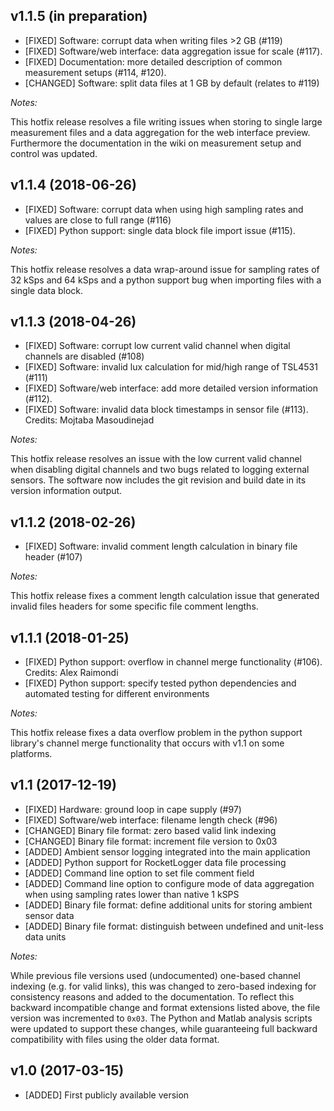 
## v1.1.5 (in preparation)

- [FIXED] Software: corrupt data when writing files >2 GB (#119)
- [FIXED] Software/web interface: data aggregation issue for  scale (#117).
- [FIXED] Documentation: more detailed description of common measurement setups (#114, #120).
- [CHANGED] Software: split data files at 1 GB by default (relates to #119)


_Notes:_

This hotfix release resolves a file writing issues when storing to single large measurement files and a data aggregation for the web interface preview. Furthermore the documentation in the wiki on measurement setup and control was updated.


## v1.1.4 (2018-06-26)

- [FIXED] Software: corrupt data when using high sampling rates and values are close to full range (#116)
- [FIXED] Python support: single data block file import issue (#115).

_Notes:_

This hotfix release resolves a data wrap-around issue for sampling rates of 32 kSps and 64 kSps and a python support bug when importing files with a single data block.


## v1.1.3 (2018-04-26)

- [FIXED] Software: corrupt low current valid channel when digital channels are disabled (#108)
- [FIXED] Software: invalid lux calculation for mid/high range of TSL4531 (#111)
- [FIXED] Software/web interface: add more detailed version information (#112).
- [FIXED] Software: invalid data block timestamps in sensor file (#113). Credits: Mojtaba Masoudinejad

_Notes:_

This hotfix release resolves an issue with the low current valid channel when disabling digital channels and two bugs related to logging external sensors.
The software now includes the git revision and build date in its version information output.


## v1.1.2 (2018-02-26)

- [FIXED] Software: invalid comment length calculation in binary file header (#107)

_Notes:_

This hotfix release fixes a comment length calculation issue that generated invalid files headers for some specific file comment lengths.


## v1.1.1 (2018-01-25)

- [FIXED] Python support: overflow in channel merge functionality (#106). Credits: Alex Raimondi
- [FIXED] Python support: specify tested python dependencies and automated testing for different environments

_Notes:_

This hotfix release fixes a data overflow problem in the python support library's channel merge functionality that occurs with v1.1 on some platforms.


## v1.1 (2017-12-19)

- [FIXED] Hardware: ground loop in cape supply (#97)
- [FIXED] Software/web interface: filename length check (#96)
- [CHANGED] Binary file format: zero based valid link indexing
- [CHANGED] Binary file format: increment file version to 0x03
- [ADDED] Ambient sensor logging integrated into the main application
- [ADDED] Python support for RocketLogger data file processing
- [ADDED] Command line option to set file comment field
- [ADDED] Command line option to configure mode of data aggregation when using sampling rates lower than native 1 kSPS
- [ADDED] Binary file format: define additional units for storing ambient sensor data
- [ADDED] Binary file format: distinguish between undefined and unit-less data units

_Notes:_

While previous file versions used (undocumented) one-based channel indexing (e.g. for valid links), this was changed to zero-based indexing for consistency reasons and added to the documentation. To reflect this backward incompatible change and format extensions listed above, the file version was incremented to `0x03`. The Python and Matlab analysis scripts were updated to support these changes, while guaranteeing full backward compatibility with files using the older data format.


## v1.0 (2017-03-15)

- [ADDED] First publicly available version
